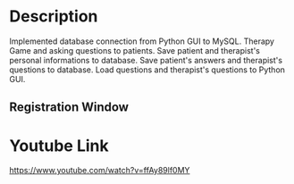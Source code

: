 # Description
Implemented database connection from Python GUI to MySQL.  Therapy Game and asking questions to patients. Save patient and therapist's personal informations to database.  Save patient's answers and therapist's questions to database.  Load questions and therapist's questions to Python GUI. 

## Registration Window


# Youtube Link
https://www.youtube.com/watch?v=ffAy89lf0MY
